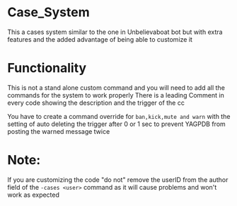 # Case_System 

This a cases system similar to the one in Unbelievaboat bot but with extra features and the added advantage of being able to customize it 

# Functionality

This is not a stand alone custom command and you will need to add all the commands for the system to work properly 
There is a leading Comment in every code showing the description and the trigger of the cc

You have to create a command override for `ban,kick,mute and warn` with the setting of auto deleting the trigger after 0 or 1 sec to prevent YAGPDB from posting the warned message twice

# Note:
If you are customizing the code "do not" remove the userID from the author field of the `-cases <user>` command as it will cause problems and won't work as expected  
